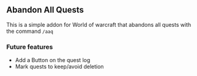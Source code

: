 ## Abandon All Quests

This is a simple addon for World of warcraft that abandons all quests with the command ```/aaq```

### Future features
- Add a Button on the quest log
- Mark quests to keep/avoid deletion